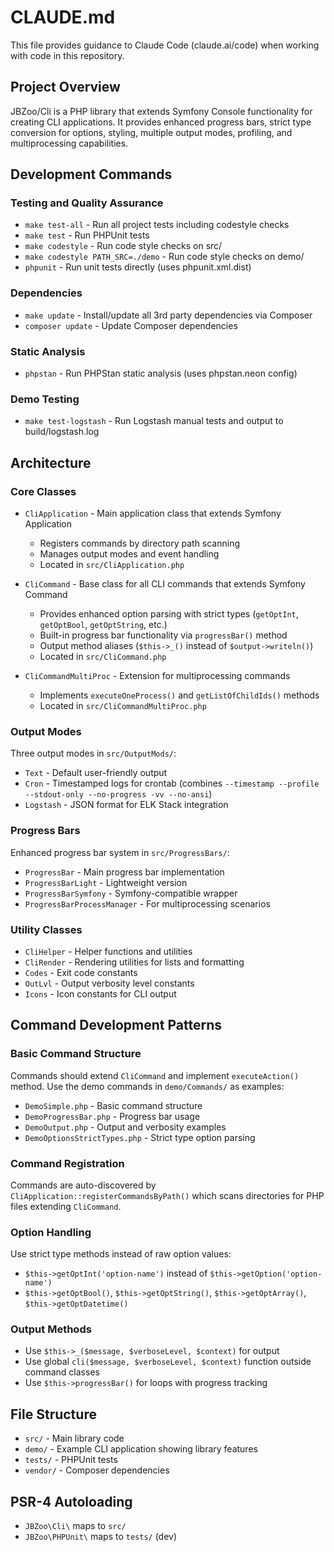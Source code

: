 # CLAUDE.md

This file provides guidance to Claude Code (claude.ai/code) when working with code in this repository.

## Project Overview

JBZoo/Cli is a PHP library that extends Symfony Console functionality for creating CLI applications. It provides enhanced progress bars, strict type conversion for options, styling, multiple output modes, profiling, and multiprocessing capabilities.

## Development Commands

### Testing and Quality Assurance
- `make test-all` - Run all project tests including codestyle checks
- `make test` - Run PHPUnit tests
- `make codestyle` - Run code style checks on src/
- `make codestyle PATH_SRC=./demo` - Run code style checks on demo/
- `phpunit` - Run unit tests directly (uses phpunit.xml.dist)

### Dependencies
- `make update` - Install/update all 3rd party dependencies via Composer
- `composer update` - Update Composer dependencies

### Static Analysis
- `phpstan` - Run PHPStan static analysis (uses phpstan.neon config)

### Demo Testing
- `make test-logstash` - Run Logstash manual tests and output to build/logstash.log

## Architecture

### Core Classes
- `CliApplication` - Main application class that extends Symfony Application
  - Registers commands by directory path scanning
  - Manages output modes and event handling
  - Located in `src/CliApplication.php`

- `CliCommand` - Base class for all CLI commands that extends Symfony Command
  - Provides enhanced option parsing with strict types (`getOptInt`, `getOptBool`, `getOptString`, etc.)
  - Built-in progress bar functionality via `progressBar()` method
  - Output method aliases (`$this->_()` instead of `$output->writeln()`)
  - Located in `src/CliCommand.php`

- `CliCommandMultiProc` - Extension for multiprocessing commands
  - Implements `executeOneProcess()` and `getListOfChildIds()` methods
  - Located in `src/CliCommandMultiProc.php`

### Output Modes
Three output modes in `src/OutputMods/`:
- `Text` - Default user-friendly output
- `Cron` - Timestamped logs for crontab (combines `--timestamp --profile --stdout-only --no-progress -vv --no-ansi`)
- `Logstash` - JSON format for ELK Stack integration

### Progress Bars
Enhanced progress bar system in `src/ProgressBars/`:
- `ProgressBar` - Main progress bar implementation
- `ProgressBarLight` - Lightweight version
- `ProgressBarSymfony` - Symfony-compatible wrapper
- `ProgressBarProcessManager` - For multiprocessing scenarios

### Utility Classes
- `CliHelper` - Helper functions and utilities
- `CliRender` - Rendering utilities for lists and formatting
- `Codes` - Exit code constants
- `OutLvl` - Output verbosity level constants
- `Icons` - Icon constants for CLI output

## Command Development Patterns

### Basic Command Structure
Commands should extend `CliCommand` and implement `executeAction()` method. Use the demo commands in `demo/Commands/` as examples:
- `DemoSimple.php` - Basic command structure
- `DemoProgressBar.php` - Progress bar usage
- `DemoOutput.php` - Output and verbosity examples
- `DemoOptionsStrictTypes.php` - Strict type option parsing

### Command Registration
Commands are auto-discovered by `CliApplication::registerCommandsByPath()` which scans directories for PHP files extending `CliCommand`.

### Option Handling
Use strict type methods instead of raw option values:
- `$this->getOptInt('option-name')` instead of `$this->getOption('option-name')`
- `$this->getOptBool()`, `$this->getOptString()`, `$this->getOptArray()`, `$this->getOptDatetime()`

### Output Methods
- Use `$this->_($message, $verboseLevel, $context)` for output
- Use global `cli($message, $verboseLevel, $context)` function outside command classes
- Use `$this->progressBar()` for loops with progress tracking

## File Structure
- `src/` - Main library code
- `demo/` - Example CLI application showing library features
- `tests/` - PHPUnit tests
- `vendor/` - Composer dependencies

## PSR-4 Autoloading
- `JBZoo\Cli\` maps to `src/`
- `JBZoo\PHPUnit\` maps to `tests/` (dev)
